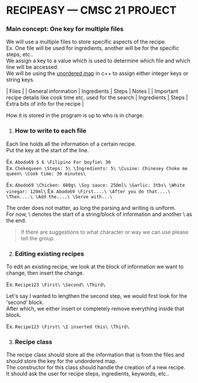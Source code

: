 # RECIPEASY — CMSC 21 PROJECT

###  Main concept: One key for multiple files

We will use a multiple files to store specific aspects of the recipe.  
Ex. One file will be used for ingredients, another will be for the specific steps, etc..  
We assign a key to a value which is used to determine which file and which line will be accessed.  
We will be using the [unordered map](https://www.geeksforgeeks.org/unordered_map-in-cpp-stl/) in c++ to assign either integer keys or string keys.  

| Files |
| General information | Ingredients | Steps | Notes | 
| Important recipe details like cook time etc. used for the search | Ingredients | Steps | Extra bits of info for the recipe |

How it is stored in the program is up to who is in charge.

1. ### How to write to each file

Each line holds all the  information of a certain recipe.  
Put the key at the start of the line.

Ex. `Abodo69 5 6 \Filipino For boyfie\ 30`  
Ex. `Chokequeen \Steps: 5\ \Ingredients: 5\ \Cusine: Chinesey Choke me queen\ \Cook time: 30 minutes\`  

Ex. `Abodo69 \Chicken: 600g\ \Soy sauce: 250ml\ \Garlic: 3tbs\ \White vinegar: 120ml\`
Ex. `Abodo69 \First....\ \After you do that....\ \Then....\ \Add the....\ \Serve with...\`

The order does not matter, as long the parsing and writing is uniform.  
For now, \ denotes the start of a string/block of information and another \ as the end.  
> If there are suggestions to what character or way we can use please tell the group.  

2. ### Editing existing recipes

To edit an existing recipe, we look at the block of information we want to change, then insert the change.  

Ex. `Recipe123 \First\ \Second\ \Third\`

Let's say I wanted to lengthen the second step, we would first look for the 'second' block.  
After which, we either insert or completely remove everything inside that block.

Ex. `Recipe123 \First\ \I inserted this\ \Third\`

3. ### Recipe class

The recipe class should store all the information that is from the files and should store the key for the undordered map.  
The constructor for this class should handle the creation of a new recipe.  
It should ask the user for recipe steps, ingredients, keywords, etc..  

